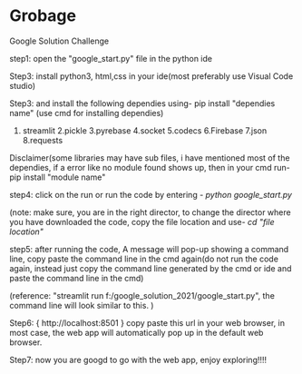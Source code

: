 # Grobage
Google Solution Challenge

step1: open the "google_start.py" file in the python ide

Step3: install python3, html,css in your ide(most preferably use Visual Code studio)

Step3: and install the following dependies using- pip install "dependies name" (use cmd for installing dependies)

1. streamlit 
2.pickle 
3.pyrebase
4.socket
5.codecs
6.Firebase
7.json
8.requests

Disclaimer(some libraries may have sub files, i have mentioned most of the dependies, if a error like no module found shows up, then in your cmd run- pip install "module name"

step4: click on the run or run the code by entering - *python google_start.py*

(note: make sure, you are in the right director, to change the director where you have downloaded the code, copy the file location and use- *cd "file location"*

step5: after running the code, A message will pop-up showing a command line, copy paste the command line in the cmd again(do not run the code again, instead just copy the command line generated by the cmd or ide and paste the command line in the cmd)

(reference:  "streamlit run f:/google_solution_2021/google_start.py", the command line will look similar to this. )

Step6: { http://localhost:8501 } copy paste this url in your web browser, in most case, the web app will automatically pop up in the default web browser.

Step7: now you are googd to go with the web app, enjoy exploring!!!!
